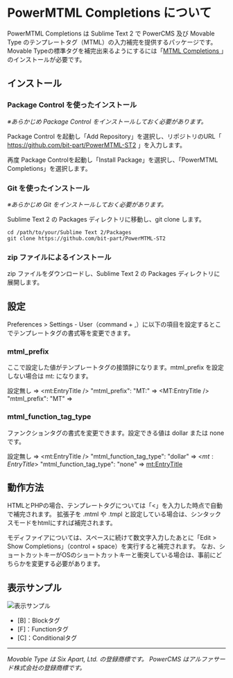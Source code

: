 # PowerMTML Completions について

PowerMTML Completions は Sublime Text 2 で PowerCMS 及び Movable Type のテンプレートタグ（MTML）の入力補完を提供するパッケージです。
Movable Typeの標準タグを補完出来るようにするには「[MTML Completions ](https://github.com/bit-part/MTML-ST2)」のインストールが必要です。

## インストール

### Package Control を使ったインストール

_※あらかじめ Package Control をインストールしておく必要があります。_

Package Control を起動し「Add Repository」を選択し、リポジトリのURL「 https://github.com/bit-part/PowerMTML-ST2 」を入力します。

再度 Package Controlを起動し「Install Package」を選択し、「PowerMTML Completions」を選択します。

### Git を使ったインストール

_※あらかじめ Git をインストールしておく必要があります。_

Sublime Text 2 の Packages ディレクトリに移動し、git clone します。

```
cd /path/to/your/Sublime Text 2/Packages
git clone https://github.com/bit-part/PowerMTML-ST2
```

### zip ファイルによるインストール

zip ファイルをダウンロードし、Sublime Text 2 の Packages ディレクトリに展開します。

## 設定

Preferences > Settings - User（command + ,）に以下の項目を設定するとこでテンプレートタグの書式等を変更できます。

### mtml_prefix

ここで設定した値がテンプレートタグの接頭辞になります。mtml_prefix を設定しない場合は mt: になります。

  設定無し => <mt:EntryTitle />
  "mtml_prefix": "MT:" => <MT:EntryTitle />
  "mtml_prefix": "MT"  => <MTEntryTitle />

### mtml_function_tag_type

ファンクションタグの書式を変更できます。設定できる値は dollar または none です。

  設定無し => <mt:EntryTitle />
  "mtml_function_tag_type": "dollar" => <$mt:EntryTitle$>
  "mtml_function_tag_type": "none" => <mt:EntryTitle>

## 動作方法

HTMLとPHPの場合、テンプレートタグについては「<」を入力した時点で自動で補完されます。
拡張子を .mtml や .tmpl と設定している場合は、シンタックスモードをhtmlにすれば補完されます。

モディファイアについては、スペースに続けて数文字入力したあとに「Edit > Show Completions」（control + space）を実行すると補完されます。
なお、ショートカットキーがOSのショートカットキーと衝突している場合は、事前にどちらかを変更する必要があります。

## 表示サンプル

![表示サンプル](http://bit-part.github.com/data/img_powermtml-st2.png)

* [B]：Blockタグ
* [F]：Functionタグ
* [C]：Conditionalタグ

---

_Movable Type は Six Apart, Ltd. の登録商標です。_
_PowerCMS はアルファサード株式会社の登録商標です。_
